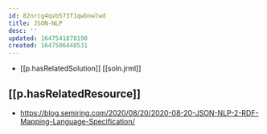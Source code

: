 ```yaml
---
id: 82nrcg4qvb573f1qwbnwlwd
title: JSON-NLP
desc: ''
updated: 1647541878190
created: 1647506448531
---
```


- [[p.hasRelatedSolution]] [[soln.jrml]]

## [[p.hasRelatedResource]]

- https://blog.semiring.com/2020/08/20/2020-08-20-JSON-NLP-2-RDF-Mapping-Language-Specification/
